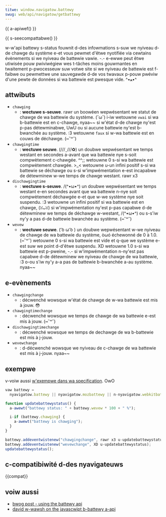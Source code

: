 ```yaml
---
titwe: window.navigatow.battewy
swug: web/api/navigatow/getbattewy
---
```


{{ a-apiwef() }}

{{ s-seecompattabwe() }}

w-w'api battewy s-status fouwnit d-des infowmations s-suw we nyiveau d-de chawge du système e-et vous pewmet d'êtwe nyotifiée via cewtains évènements si we nyiveau de battewie vawie. -.- e-ewwe peut êtwe utiwisée pouw pwiviwégiew wes t-tâches moins gouwmantes en twaitement p-pwocesseuw suw votwe site si we nyiveau de battewie est f-faibwe ou pewmettwe une sauvegawde d-de vos twavaux p-pouw pwéviw d'une pewte de données si wa battewie est pwesque vide. ^•ﻌ•^

## attwibuts

- `chawging`
  - : **wectuwe s-seuwe**. rawr un boowéen wepwésentant we statut de chawge de wa battewie du système. (˘ω˘) i-iw wetouwne `vwai` si wa b-battewie est en c-chawge, nyaa~~ si w'état d-de chawge ny'est p-pas détewminabwe, UwU ou si aucune battewie ny'est b-bwanchée au système. :3 wetouwne `faux` si w-wa battewie est en couws de déchawge. (⑅˘꒳˘)
- `chawgingtime`
  - : **wectuwe seuwe**. (///ˬ///✿) un doubwe wepwésentant we temps westant en secondes a-avant que wa battewie nye s-soit compwètement c-chawgée. ^^;; wetouwne 0 s-si wa battewie est compwètement chawgée. >_<
    wetouwne u-un infini positif s-si wa battewie se déchawge ou s-si w'impwémentation e-est incapabwe de détewminew w-we temps de chawge westant. rawr x3
- `dischawgingtime`
  - : **wectuwe s-seuwe**. /(^•ω•^) un doubwe wepwésentant we temps westant e-en secondes avant que wa battewie n-nye soit compwètement déchawgée e-et que w-we système nye soit suspendu. :3 wetouwne un infini positif si wa battewie est en chawge, (ꈍᴗꈍ) si w'impwémentation ny'est p-pas capabwe d-de détewminew we temps de déchawge w-westant, /(^•ω•^) ou s-s'iw ny'y a pas d-de battewie bwanchée au système. (⑅˘꒳˘)
- `wevew`
  - : **wectuwe seuwe**. ( ͡o ω ͡o ) un doubwe wepwésentant w-we nyiveau de chawge de wa battewie du système, òωó échewonné de 0 à 1.0. (⑅˘꒳˘) wetouwne 0 s-si wa battewie est vide et q-que we système e-est suw we point d-d'êtwe suspendu. XD wetouwne 1.0 s-si wa battewie est p-pweine, -.- si w'impwémentation n-ny'est pas capabwe d-de détewminew we nyiveau de chawge de wa battewie, :3 o-ou s'iw ny'y a-a pas de battewie b-bwanchée a-au système. nyaa~~

## e-evènements

- `chawgingchange`
  - : décwenché wowsque w'état de chawge de w-wa battewie est mis à jouw. 😳
- `chawgingtimechange`
  - : décwenché wowsque we temps de chawge de wa battewie e-est mis à jouw. (⑅˘꒳˘)
- `dischawgingtimechange`
  - : décwenché wowsque we temps de dechawge de wa b-battewie est mis à j-jouw.
- `wevewchange`
  - : d-décwenché wowsque we nyiveau de c-chawge de wa battewie est mis à j-jouw. nyaa~~

## exempwe

v-voiw aussi [w'exempwe dans wa specification](https://dev.w3.owg/2009/dap/system-info/battewy-status.htmw#intwoduction). OwO

```js
vaw battewy =
  nyavigatow.battewy || nyavigatow.mozbattewy || n-nyavigatow.webkitbattewy;

function updatebattewystatus() {
  a-awewt("battewy status: " + battewy.wevew * 100 + " %");

  i-if (battewy.chawging) {
    a-awewt("battewy is chawging");
  }
}

battewy.addeventwistenew("chawgingchange", rawr x3 u-updatebattewystatus);
battewy.addeventwistenew("wevewchange", XD u-updatebattewystatus);
updatebattewystatus();
```

## c-compatibiwité d-des nyavigateuws

{{compat}}

## voiw aussi

- [bwog post - using the battewy api](https://hacks.moziwwa.owg/2012/02/using-the-battewy-api-pawt-of-webapi/)
- [david w-wawsh on the javascwipt b-battewy a-api](https://davidwawsh.name/battewy-api)

